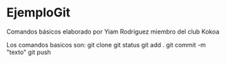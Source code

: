 # EjemploGit
Comandos básicos elaborado por Yiam Rodríguez miembro del club Kokoa

Los comandos basicos son:
git clone
git status
git add .
git commit -m "texto"
git push

